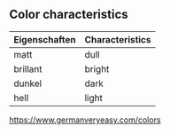 ## Color characteristics

| Eigenschaften | Characteristics |
| ------------- | --------------- |
| matt          | dull            |
| brillant      | bright          |
| dunkel        | dark            |
| hell          | light           |

https://www.germanveryeasy.com/colors